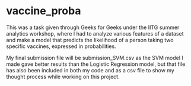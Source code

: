 # vaccine_proba
This was a task given through Geeks for Geeks under the IITG summer analytics workshop, where I had to analyze various features of a dataset and make a model that predicts the likelihood of a person taking two specific vaccines, expressed in probabilities.

My final submission file will be submission_SVM.csv as the SVM model I made gave better results than the Logistic Regression model, but that file has also been included in both my code and as a csv file to show my thought process while working on this project.
